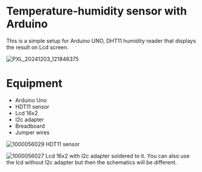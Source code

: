 # Temperature-humidity sensor with Arduino
This is a simple setup for Arduino UNO, DHT11 humidity reader that displays the result on Lcd screen.

![PXL_20241203_121846375](https://github.com/user-attachments/assets/0ba2b8f3-90d7-418a-a716-8a38f51e8503)

# Equipment
* Arduino Uno
* HDT11 sensor
* Lcd 16x2
* I2c adapter
* Breadboard
* Jumper wires


![1000056029](https://github.com/user-attachments/assets/483781e7-6b07-4848-87aa-df149e181e45)
HDT11 sensor

![1000056027](https://github.com/user-attachments/assets/b7a2885e-61a9-4e29-9d96-2af7ad735c21)
Lcd 16x2 with I2c adapter soldered to it. You can also use the lcd without I2c adapter but then the schematics will be different.
